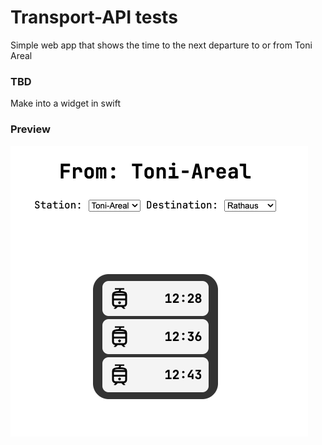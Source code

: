 # Transport-API tests

Simple web app that shows the time to the next departure to or from Toni Areal
### TBD
Make into a widget in swift
### Preview
![](preview.png)
